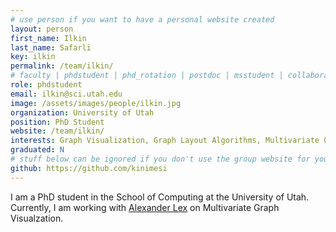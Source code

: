 ```yaml
---
# use person if you want to have a personal website created
layout: person
first_name: Ilkin
last_name: Safarli
key: ilkin
permalink: /team/ilkin/
# faculty | phdstudent | phd_rotation | postdoc | msstudent | collaborator
role: phdstudent
email: ilkin@sci.utah.edu
image: /assets/images/people/ilkin.jpg
organization: University of Utah
position: PhD Student
website: /team/ilkin/
interests: Graph Visualization, Graph Layout Algorithms, Multivariate Graphs Visualization, Dynamic Graph Visualization
graduated: N
# stuff below can be ignored if you don't use the group website for your private website
github: https://github.com/kinimesi
---
```


I am a PhD student in the School of Computing at the University of Utah.
Currently, I am working with [Alexander Lex](../lex) on Multivariate Graph Visualzation.
